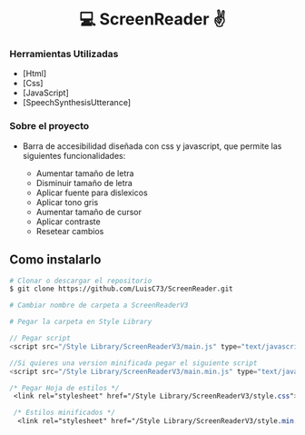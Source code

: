 
<h1 align="center">💻 ScreenReader ✌</h1>

### Herramientas Utilizadas

- [Html]
- [Css]
- [JavaScript]
- [SpeechSynthesisUtterance]

### Sobre el proyecto

- Barra de accesibilidad diseñada con css y javascript, que permite las siguientes funcionalidades:

    * Aumentar tamaño de letra <br>
    * Disminuir tamaño de letra <br>
    * Aplicar fuente para dislexicos <br>
    * Aplicar tono gris <br>
    * Aumentar tamaño de cursor <br>
    * Aplicar contraste <br>
    * Resetear cambios


## Como instalarlo

```bash
# Clonar o descargar el repositorio
$ git clone https://github.com/LuisC73/ScreenReader.git

# Cambiar nombre de carpeta a ScreenReaderV3

# Pegar la carpeta en Style Library

```

```javascript
// Pegar script 
<script src="/Style Library/ScreenReaderV3/main.js" type="text/javascript"></script>

//Si quieres una version minificada pegar el siguiente script
<script src="/Style Library/ScreenReaderV3/main.min.js" type="text/javascript"></script>
```

```css
/* Pegar Hoja de estilos */
 <link rel="stylesheet" href="/Style Library/ScreenReaderV3/style.css">

 /* Estilos minificados */
  <link rel="stylesheet" href="/Style Library/ScreenReaderV3/style.min.css">
```
